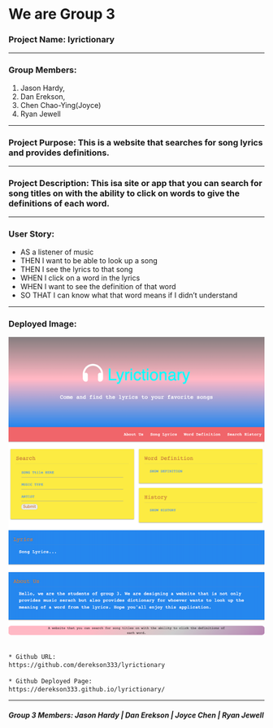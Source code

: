 # We are Group 3
### Project Name: lyrictionary
---
### Group Members: 
1. Jason Hardy, 
2. Dan Erekson, 
3. Chen Chao-Ying(Joyce)
4. Ryan Jewell
---
### Project Purpose: This is a website that searches for song lyrics and provides definitions.
---
### Project Description: This isa site or app that you can search for song titles on with the ability to click on words to give the definitions of each word.
---
### User Story:
* AS a listener of music
* THEN I want to be able to look up a song
* THEN I see the lyrics to that song
* WHEN I click on a word in the lyrics
* WHEN I want to see the definition of that word
* SO THAT I can know what that word means if I didn’t understand

---

### Deployed Image: 

![Screenshot](./assets/Final-Screenshot.png)

```
 
* Github URL: 
https://github.com/derekson333/lyrictionary

* Github Deployed Page: 
https://derekson333.github.io/lyrictionary/
```

---
<sub><h5>
Group 3 Members: Jason Hardy | 
Dan Erekson | Joyce Chen | Ryan Jewell<h5></sub>



